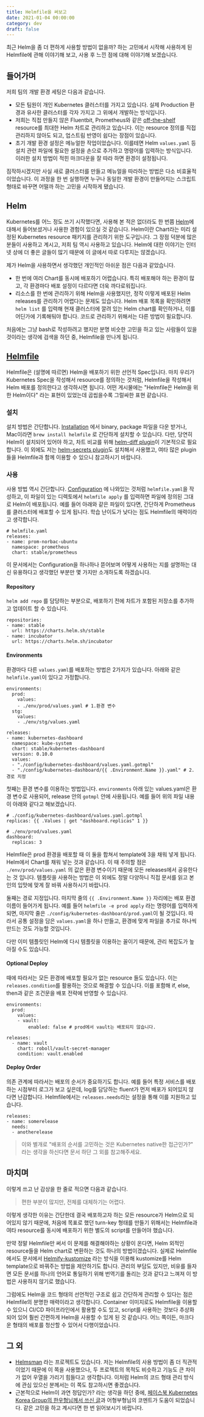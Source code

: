 ```yaml
---
title: Helmfile을 써보고
date: 2021-01-04 00:00:00
category: dev
draft: false
---
```


최근 Helm을 좀 더 편하게 사용할 방법이 없을까? 하는 고민에서 시작해 사용하게 된 Helmfile에 관해 이야기해 보고, 사용 후 느낀 점에 대해 이야기해 보겠습니다.

## 들어가며

저희 팀의 개발 환경 세팅은 다음과 같습니다.

- 모든 팀원이 개인 Kubernetes 클러스터를 가지고 있습니다. 실제 Production 환경과 유사한 클러스터를 각자 가지고 그 위에서 개발하는 방식입니다.
- 저희는 직접 만들지 않은 Fluentbit, Prometheus와 같은 [off-the-shelf](https://www.quora.com/What-is-the-meaning-of-off-the-shelf-software) resource를 최대한 Helm 차트로 관리하고 있습니다. 이는 resource 정의를 직접 관리하지 않아도 되고, 업스트림 반영이 쉽다는 장점이 있습니다.
- 초기 개발 환경 설정은 메뉴얼한 작업이었습니다. 이를테면 Helm `values.yaml` 등 설치 관련 파일에 필요한 설정을 손으로 추가하고 명령어를 입력하는 방식입니다. 이러한 설치 방법이 적힌 마크다운을 잘 따라 하면 환경이 설정됩니다.

짐작하시겠지만 사실 새로 클러스터를 만들고 메뉴얼을 따라하는 방법은 다소 비효율적이었습니다. 이 과정을 한 번 실행하면 누구나 동일한 개발 환경이 만들어지는 스크립트 형태로 바꾸면 어떨까 하는 고민을 시작하게 됐습니다.

## Helm

Kubernetes를 어느 정도 쓰기 시작했다면, 사용해 본 적은 없더라도 한 번쯤 [Helm](https://Helm.sh)에 대해서 들어보셨거나 사용한 경험이 있으실 것 같습니다. Helm이란 Chart라는 미리 설정된 Kubernetes resource 패키지를 관리하기 위한 도구입니다. 그 장점 덕분에 많은 분들이 사용하고 계시고, 저희 팀 역시 사용하고 있습니다. Helm에 대한 이야기는 인터넷 상에 더 좋은 글들이 많기 때문에 이 글에서 따로 다루지는 않겠습니다.

제가 Helm을 사용하면서 생각했던 개인적인 아쉬운 점은 다음과 같았습니다.

- 한 번에 여러 Chart를 동시에 배포하기 어렵습니다. 특히 배포해야 하는 환경이 많고, 각 환경마다 배포 설정이 다르다면 더욱 까다로워집니다.
- 리소스를 한 번에 관리하기 위해 Helm을 사용했지만, 정작 이렇게 배포된 Helm releases를 관리하기 어렵다는 문제도 있습니다. Helm 배포 목록을 확인하려면 `helm list` 를 입력해 현재 클러스터에 깔려 있는 Helm chart를 확인하거나, 이를 어딘가에 기록해둬야 합니다. 코드로 관리하기 위해서는 다른 방법이 필요합니다.

처음에는 그냥 bash로 작성하려고 했지만 분명 비슷한 고민을 하고 있는 사람들이 있을 것이라는 생각에 검색을 하던 중, Helmfile을 만나게 됩니다.

## [Helmfile](https://github.com/roboll/helmfile)

Helmfile은 (설명에 따르면) Helm을 배포하기 위한 선언적 Spec입니다. 마치 우리가 Kubernetes Spec을 작성해서 resource를 정의하는 것처럼, Helmfile을 작성해서 Helm 배포를 정의한다고 생각하시면 됩니다. 어떤 게시물에는 "Helmfile은 Helm을 위한 Helm이다" 라는 표현이 있었는데 곱씹을수록 그럴싸한 표현 같습니다.

### 설치

설치 방법은 간단합니다. [Installation](https://github.com/roboll/helmfile#installation) 에서 binary, package 파일을 다운 받거나, Mac이라면 `brew install helmfile` 로 간단하게 설치할 수 있습니다. 다만, 당연히 Helm이 설치되어 있어야 하고, 차트 비교를 위해 [helm-diff plugin](https://github.com/databus23/helm-diff)이 기본적으로 필요합니다. 이 외에도 저는 [helm-secrets plugin](https://github.com/jkroepke/helm-secrets)도 설치해서 사용했고, 여타 많은 plugin들을 Helmfile과 함께 이용할 수 있으니 참고하시기 바랍니다.

### 사용

사용 방법 역시 간단합니다. [Configuration](https://github.com/roboll/helmfile#configuration) 에 나와있는 것처럼 `helmfile.yaml`을 작성하고, 이 파일이 있는 디렉토에서 `helmfile apply` 를 입력하면 파일에 정의된 그대로 Helm이 배포됩니다. 예를 들어 아래와 같은 파일이 있다면, 간단하게 Prometheus를 클러스터에 배포할 수 있게 됩니다. 학습 난이도가 낮다는 점도 Helmfile의 매력이라고 생각합니다.

```
# helmfile.yaml
releases:
- name: prom-norbac-ubuntu
  namespace: prometheus
  chart: stable/prometheus
```

이 문서에서는 Configuration을 하나하나 뜯어보며 어떻게 사용하는 지를 설명하는 대신 유용하다고 생각했던 부분만 몇 가지만 소개하도록 하겠습니다.

#### Repository

`helm add repo` 를 담당하는 부분으로, 배포하기 전에 차트가 포함된 저장소를 추가하고 업데이트 할 수 있습니다.

```
repositories:
- name: stable
  url: https://charts.helm.sh/stable
- name: incubator
  url: https://charts.helm.sh/incubator
```

#### Environments

환경마다 다른 `values.yaml`를 배포하는 방법은 2가지가 있습니다. 아래와 같은 `helmfile.yaml`이 있다고 가정합니다.

```
environments:
  prod:
    values:
    - ./env/prod/values.yaml # 1.환경 변수
  stg:
    values:
    - ./env/stg/values.yaml

releases:
- name: kubernetes-dashboard
  namespace: kube-system
  chart: stable/kubernetes-dashboard
  version: 0.10.0
  values:
  - "./config/kubernetes-dashboard/values.yaml.gotmpl"
  - "./config/kubernetes-dashboard/{{ .Environment.Name }}.yaml" # 2.경로 지정
```

첫째는 환경 변수를 이용하는 방법입니다. `environments` 아래 있는 values.yaml은 환경 변수로 사용되어, release 안의 `gotmpl` 안에 사용됩니다. 예를 들어 위의 파일 내용이 아래와 같다고 해보겠습니다.

```
# ./config/kubernetes-dashboard/values.yaml.gotmpl
replicas: {{ .Values | get "dashboard.replicas" 1 }}
```

```
# ./env/prod/values.yaml
dashboard:
  replicas: 3
```

Helmfile은 prod 환경을 배포할 때 이 둘을 합쳐서 template에 3을 채워 넣게 됩니다. Helm에서 Chart를 채워 넣는 것과 같습니다. 이 때 주의할 점은 `./env/prod/values.yaml` 의 값은 환경 변수이기 때문에 모든 releases에서 공유한다는 것 입니다. 템플릿을 사용하는 방법은 이 외에도 정말 다양하니 직접 문서를 읽고 본인의 입맛에 맞게 잘 바꿔 사용하시기 바랍니다.

둘째는 경로 지정입니다. 마지막 줄의 `{{ .Environment.Name }}` 자리에는 배포 환경 이름이 들어가게 됩니다. 예를 들어 `helmfile -e prod apply` 라는 명령어를 입력하게 되면, 마지막 줄은 `./config/kubernetes-dashboard/prod.yaml`이 될 것입니다. 따라서 공통 설정을 담은 `values.yaml`을 하나 만들고, 환경에 맞게 파일을 추가로 하나씩 만드는 것도 가능할 것입니다.

다만 이미 템플릿인 Helm에 다시 템플릿을 이용하는 꼴이기 때문에, 관리 복잡도가 높아질 수도 있습니다.

#### Optional Deploy

때에 따라서는 모든 환경에 배포할 필요가 없는 resource 들도 있습니다. 이는 `releases.condition`를 활용하는 것으로 해결할 수 있습니다. 이를 포함해 if, else, then과 같은 조건문을 배포 전략에 반영할 수 있습니다.

```
environments:
  prod:
    values:
    - vault:
        enabled: false # prod에서 vault는 배포되지 않습니다.

releases:
  - name: vault
    chart: roboll/vault-secret-manager
    condition: vault.enabled
```

#### Deploy Order

의존 관계에 따라서는 배포의 순서가 중요하기도 합니다. 예를 들어 특정 서비스를 배포하는 시점부터 로그가 보고 싶은데, log를 담당하는 fluent가 먼저 배포가 되어있지 않다면 난감합니다. Helmfile에서는 `releases.needs`라는 설정을 통해 이를 지원하고 있습니다.

```
releases:
- name: somerelease
  needs:
  - anotherelease
```

> 이와 별개로 "배포의 순서를 고민하는 것은 Kubernetes native한 접근인가?" 라는 생각을 하신다면 문서 하단 그 외를 참고해주세요.

## 마치며

이렇게 쓰고 난 감상을 한 줄로 적으면 다음과 같습니다.

> 편한 부분이 많지만, 전체를 대체하기는 어렵다.

이렇게 생각한 이유는 간단한데 결국 배포하고자 하는 모든 resource가 Helm으로 되어있지 않기 때문에, 처음에 목표로 했던 turn-key 형태를 만들기 위해서는 Helmfile과 여타 resource를 동시에 배포하기 위한 별도의 script를 만들어야 했습니다.

만약 정말 Helmfile만 써서 이 문제를 해결해야하는 상황이 온다면, Helm 외적인 resource들을 Helm chart로 변환하는 것도 하나의 방법이겠습니다. 실제로 Helmfile에서도 문서에서 [Helmify-kustomize](https://gist.github.com/mumoshu/f9d0bd98e0eb77f636f79fc2fb130690) 라는 방식을 이용해 kustomize를 Helm template으로 바꿔주는 방법을 제안하기도 합니다. 관리의 부담도 있지만, 비유를 들자면 모든 문서를 하나의 언어로 통일하기 위해 번역기를 돌리는 것과 같다고 느껴져 이 방법은 사용하지 않기로 했습니다.

그럼에도 Helm을 코드 형태의 선언적인 구조로 쉽고 간단하게 관리할 수 있다는 점은 Helmfile의 분명한 매력이라고 생각합니다. Container 이미지로도 Helmfile을 이용할 수 있으니 CI/CD 파이프라인에서 활용할 수도 있고, script를 사용하는 것보다 추상화되어 있어 훨씬 간편하게 Helm을 사용할 수 있게 된 것 같습니다. 어느 쪽이든, 마크다운 형태의 배포를 청산할 수 있어서 다행이었습니다.

## 그 외

- [Helmsman](https://github.com/Praqma/Helmsman) 라는 프로젝트도 있습니다. 저는 Helmfile의 사용 방법이 좀 더 직관적이었기 때문에 이 쪽을 사용했으나, 두 프로젝트의 목적도 비슷하고 기능도 큰 차이가 없어 우열을 가리기 힘들다고 생각합니다. 이처럼 Helm의 코드 형태 관리 방식에 관심 있으신 분께서는 이 쪽도 참고하시면 좋겠습니다.
- 근본적으로 Helm이 과연 정답인가? 라는 생각을 하던 중에, [페이스북 Kubernetes Korea Group의 한우형님께서 쓰신 글](https://www.facebook.com/groups/k8skr/permalink/2651428451805478/)과 어형부형님의 코멘트가 도움이 되었습니다. 같은 고민을 하고 계시다면 한 번 읽어보시기 바랍니다.
